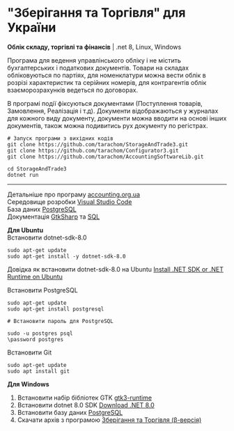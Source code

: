 # "Зберігання та Торгівля" для України
<b>Облік складу, торгівлі та фінансів</b> | .net 8, Linux, Windows <br/>
    
Програма для ведення управлінського обліку і не містить бухгалтерських і податкових документів.
Товари на складах обліковуються по партіях, для номенклатури можна вести облік в розрізі характеристик та серійних номерів, для контрагентів облік взаєморозрахунків ведеться по договорах.

В програмі події фіксуються документами (Поступлення товарів, Замовлення, Реалізація і т.д).
Документи відображаються у журналах для кожного виду документу, документи можна вводити на основі інших документів, також можна подивитись рух документу по регістрах. 

    # Запуск програми з вихідних кодів
    git clone https://github.com/tarachom/StorageAndTrade3.git
    git clone https://github.com/tarachom/Configurator3.git
    git clone https://github.com/tarachom/AccountingSoftwareLib.git

    cd StorageAndTrade3
    dotnet run

<hr />
 
Детальніше про програму [accounting.org.ua](https://accounting.org.ua/storage_and_trade.html)<br/>
Середовище розробки [Visual Studio Code](https://code.visualstudio.com)<br/>
База даних [PostgreSQL](https://www.enterprisedb.com/downloads/postgres-postgresql-downloads)<br/>
Документація [GtkSharp](https://accounting.org.ua/watch/section/news/code-00000015) та [SQL](https://accounting.org.ua/watch/section/note/code-00000057)<br/>

<b>Для Ubuntu</b><br/>
Встановити dotnet-sdk-8.0

    sudo apt-get update
    sudo apt-get install -y dotnet-sdk-8.0

Довідка як встановити dotnet-sdk-8.0 на Ubuntu [Install .NET SDK or .NET Runtime on Ubuntu](https://learn.microsoft.com/uk-ua/dotnet/core/install/linux-ubuntu-install?tabs=dotnet8&pivots=os-linux-ubuntu-2204)

Встановити PostgreSQL

    sudo apt-get update
    sudo apt-get install postgresql

    # Встановити пароль для PostgreSQL

    sudo -u postgres psql
    \password postgres

Встановити Git

    sudo apt-get update
    sudo apt install git

<b>Для Windows</b> 
1. Встановити набір бібліотек GTK [gtk3-runtime](https://accounting.org.ua/download/gtk3-runtime-3.24.31-2022-01-04-ts-win64.exe)
2. Встановити dotnet 8.0 SDK [Download .NET 8.0](https://dotnet.microsoft.com/en-us/download/dotnet/8.0)
3. Встановити базу даних [PostgreSQL](https://www.enterprisedb.com/downloads/postgres-postgresql-downloads)
4. Скачати архів з програмою [Зберігання та Торгівля (β-версія)](https://accounting.org.ua/download/StorageAndTrade3.zip)
